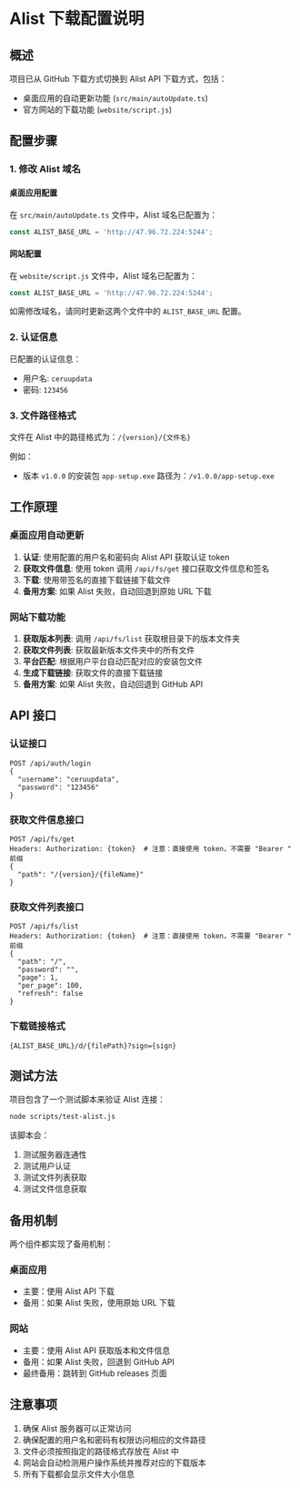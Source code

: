 # Alist 下载配置说明

## 概述

项目已从 GitHub 下载方式切换到 Alist API 下载方式，包括：
- 桌面应用的自动更新功能 (`src/main/autoUpdate.ts`)
- 官方网站的下载功能 (`website/script.js`)

## 配置步骤

### 1. 修改 Alist 域名

#### 桌面应用配置
在 `src/main/autoUpdate.ts` 文件中，Alist 域名已配置为：

```typescript
const ALIST_BASE_URL = 'http://47.96.72.224:5244';
```

#### 网站配置
在 `website/script.js` 文件中，Alist 域名已配置为：

```javascript
const ALIST_BASE_URL = 'http://47.96.72.224:5244';
```

如需修改域名，请同时更新这两个文件中的 `ALIST_BASE_URL` 配置。

### 2. 认证信息

已配置的认证信息：
- 用户名: `ceruupdata`
- 密码: `123456`

### 3. 文件路径格式

文件在 Alist 中的路径格式为：`/{version}/{文件名}`

例如：
- 版本 `v1.0.0` 的安装包 `app-setup.exe` 路径为：`/v1.0.0/app-setup.exe`

## 工作原理

### 桌面应用自动更新
1. **认证**: 使用配置的用户名和密码向 Alist API 获取认证 token
2. **获取文件信息**: 使用 token 调用 `/api/fs/get` 接口获取文件信息和签名
3. **下载**: 使用带签名的直接下载链接下载文件
4. **备用方案**: 如果 Alist 失败，自动回退到原始 URL 下载

### 网站下载功能
1. **获取版本列表**: 调用 `/api/fs/list` 获取根目录下的版本文件夹
2. **获取文件列表**: 获取最新版本文件夹中的所有文件
3. **平台匹配**: 根据用户平台自动匹配对应的安装包文件
4. **生成下载链接**: 获取文件的直接下载链接
5. **备用方案**: 如果 Alist 失败，自动回退到 GitHub API

## API 接口

### 认证接口
```
POST /api/auth/login
{
  "username": "ceruupdata",
  "password": "123456"
}
```

### 获取文件信息接口
```
POST /api/fs/get
Headers: Authorization: {token}  # 注意：直接使用 token，不需要 "Bearer " 前缀
{
  "path": "/{version}/{fileName}"
}
```

### 获取文件列表接口
```
POST /api/fs/list
Headers: Authorization: {token}  # 注意：直接使用 token，不需要 "Bearer " 前缀
{
  "path": "/",
  "password": "",
  "page": 1,
  "per_page": 100,
  "refresh": false
}
```

### 下载链接格式
```
{ALIST_BASE_URL}/d/{filePath}?sign={sign}
```

## 测试方法

项目包含了一个测试脚本来验证 Alist 连接：

```bash
node scripts/test-alist.js
```

该脚本会：
1. 测试服务器连通性
2. 测试用户认证
3. 测试文件列表获取
4. 测试文件信息获取

## 备用机制

两个组件都实现了备用机制：

### 桌面应用
- 主要：使用 Alist API 下载
- 备用：如果 Alist 失败，使用原始 URL 下载

### 网站
- 主要：使用 Alist API 获取版本和文件信息
- 备用：如果 Alist 失败，回退到 GitHub API
- 最终备用：跳转到 GitHub releases 页面

## 注意事项

1. 确保 Alist 服务器可以正常访问
2. 确保配置的用户名和密码有权限访问相应的文件路径
3. 文件必须按照指定的路径格式存放在 Alist 中
4. 网站会自动检测用户操作系统并推荐对应的下载版本
5. 所有下载都会显示文件大小信息